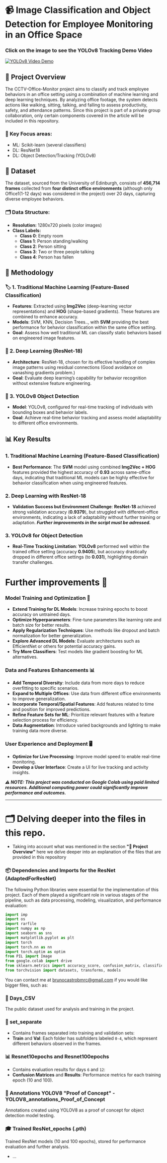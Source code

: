 # 📹 Image Classification and Object Detection for Employee Monitoring in an Office Space

### Click on the image to see the YOLOv8 Tracking Demo Video
[![YOLOv8 Video Demo](https://img.youtube.com/vi/mcl4nsTSMms/0.jpg)](https://www.youtube.com/watch?v=mcl4nsTSMms)

## 👀 Project Overview
The CCTV-Office-Monitor project aims to classify and track employee behaviors in an office setting using a combination of machine learning and deep learning techniques. By analyzing office footage, the system detects actions like walking, sitting, talking, and falling to assess productivity, safety, and attendance patterns.
Since this project is part of a private group collaboration, only certain components covered in the article will be included in this repository.

### 🚀 Key Focus areas:

- ML: Scikit-learn (several classifiers)
- DL: ResNet18
- DL: Object Detection/Tracking (YOLOv8) 

## 📂 Dataset

The dataset, sourced from the University of Edinburgh, consists of **456,714 frames** collected from **four distinct office environments** (although only Office1(1-12 days) was considered in the project) over 20 days, capturing diverse employee behaviors. 

### 🗂️ Data Structure:
- **Resolution:** 1280x720 pixels (color images)
- **Class Labels:**
  - **Class 0**: Empty room
  - **Class 1**: Person standing/walking
  - **Class 2**: Person sitting
  - **Class 3**: Two or three people talking
  - **Class 4**: Person has fallen



## 🧠 Methodology

### 🏷️ 1. Traditional Machine Learning (Feature-Based Classification)
- **Features**: Extracted using **Img2Vec** (deep-learning vector representations) and **HOG** (shape-based gradients). These features are combined to enhance accuracy.
- **Models**: SVM, KNN, Decision Trees.., with **SVM** providing the best performance for behavior classification within the same office setting.
- **Goal**: Assess how well traditional ML can classify static behaviors based on engineered image features.

### 🤖 2. Deep Learning (ResNet-18)
- **Architecture**: ResNet-18, chosen for its effective handling of complex image patterns using residual connections (Good avoidance on vanashing gradients problem.)
- **Goal**: Evaluate deep learning’s capability for behavior recognition without extensive feature engineering.

### 📸 3. YOLOv8 Object Detection
- **Model**: YOLOv8, configured for real-time tracking of individuals with bounding boxes and behavior labels.
- **Goal**: Achieve real-time behavior tracking and assess model adaptability to different office environments.



## 📊 Key Results

### 1. Traditional Machine Learning (Feature-Based Classification)
- **Best Performance**: The **SVM** model using combined **Img2Vec + HOG** features provided the highest accuracy of **0.93** across same-office days, indicating that traditional ML models can be highly effective for behavior classification when using engineered features.

### 2. Deep Learning with ResNet-18
- **Validation Success but Environment Challenge**: **ResNet-18** achieved strong validation accuracy (**0.9379**), but struggled with different-office environments, indicating a lack of adaptability without further training or adaptation. ***Further improvements in the script must be adressed.***

### 3. YOLOv8 for Object Detection
- **Real-Time Tracking Limitation**: **YOLOv8** performed well within the trained office setting (accuracy **0.9405**), but accuracy drastically dropped in different office settings (to **0.031**), highlighting domain transfer challenges.



# Further improvements 💭

### Model Training and Optimization 🚀
- **Extend Training for DL Models**: Increase training epochs to boost accuracy on untrained days.
- **Optimize Hyperparameters**: Fine-tune parameters like learning rate and batch size for better results.
- **Apply Regularization Techniques**: Use methods like dropout and batch normalization for better generalization.
- **Explore Advanced DL Models**: Evaluate architectures such as EfficientNet or others for potential accuracy gains.
- **Try More Classifiers**: Test models like gradient boosting for ML alternatives.

### Data and Features Enhancements 📊
- **Add Temporal Diversity**: Include data from more days to reduce overfitting to specific scenarios.
- **Expand to Multiple Offices**: Use data from different office environments to improve generalization.
- **Incorporate Temporal/Spatial Features**: Add features related to time and position for improved predictions.
- **Refine Feature Sets for ML**: Prioritize relevant features with a feature selection process for efficiency.
- **Data Augmentation**: Introduce varied backgrounds and lighting to make training data more diverse.

### User Experience and Deployment 🖥️
- **Optimize for Live Processing**: Improve model speed to enable real-time monitoring.
- **Develop a User Interface**: Create a UI for live tracking and activity insights.

***⚠️ NOTE: This project was conducted on Google Colab using paid limited resources. Additional computing power could significantly improve performance and outcomes.***

---

# 🗂️ Delving deeper into the files in this repo.

- Taking into account what was mentioned in the section **"👀 Project Overview"** here we delve deeper into an explanation of the files that are provided in this repository

### 📦 Dependencies and Imports for the ResNet (AdaptedForResNet)

The following Python libraries were essential for the implementation of this project. Each of them played a significant role in various stages of the pipeline, such as data processing, modeling, visualization, and performance evaluation:

```python
import imp
import os
import rarfile
import numpy as np
import seaborn as sns
import matplotlib.pyplot as plt
import torch
import torch.nn as nn
import torch.optim as optim
from PIL import Image
from google.colab import drive
from sklearn.metrics import accuracy_score, confusion_matrix, classification_report
from torchvision import datasets, transforms, models
```
You can contact me at brunocastrobmrc@gmail.com if you would like bigger files, such as:

### 📅 Days_CSV
The public dataset used for analysis and training in the project.

### 📂 set_separate
- Contains frames separated into training and validation sets:
- **Train** and **Val**: Each folder has subfolders labeled `0-4`, which represent different behaviors observed in the frames.

### 📊 Resnet10epochs and Resnet100epochs
- Contains evaluation results for days `6` and `12`:
- **Confusion Matrices** and **Results**: Performance metrics for each training epoch (10 and 100).

### 📝 Annotations YOLOV8 "Proof of Concept" - YOLOV8_annotations_Proof_of_Concept
Annotations created using YOLOV8 as a proof of concept for object detection model testing.

### 🎓 Trained ResNet_epochs (.pth)
Trained ResNet models (10 and 100 epochs), stored for performance evaluation and further analysis.

- ...



